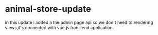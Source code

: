 # animal-store-update
in this update i added a the admin page api so we don't need to rendering views,it's connected with vue.js front-end application.
